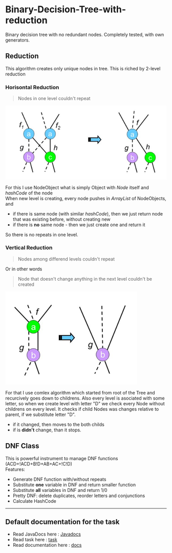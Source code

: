 # Binary-Decision-Tree-with-reduction

Binary decision tree with no redundant nodes. Completely tested, with own generators.

## Reduction

This algorithm creates only unique nodes in tree. This is riched by 2-level reduction
 
### Horisontal Reduction

> Nodes in one level couldn't repeat

![Horisontal](/Documentation/HorisontalReduction.png)

For this I use NodeObject what is simply Object with *Node* itself and *hashCode* of the node  
When new level is creating, every node pushes in *ArrayList* of NodeObjects, and  

- if there is same node (with similar *hashCode*), then we just return node that was existing before, without creating new
- if there is **no** same node - then we just create one and return it

So there is no repeats in one level.

### Vertical Reduction

> Nodes among differend levels couldn't repeat

Or in other words

> Node that doesn't change anything in the next level couldn't be created

![Vertical](/Documentation/VerticalReduction.png)

For that I use comlex algorithm which started from root of the Tree and recurcively goes down to childrens. Also every level is asociated with some letter, so when we create level with letter "D" we check every Node without childrens on every level. It checks if child Nodes was changes relative to parent, if we substitute letter "D".

- if it changed, then moves to the both childs
- if is **didn't** change, than it stops.

## DNF Class

This is powerful instrument to manage DNF functions (ACD+!ACD+B!D+AB+AC+!C!D)  
Features:  

- Generate DNF function with/without repeats
- Substitute **one** variable in DNF and return smaller function  
- Substitute **all** variables in DNF and return 1/0  
- Pretty DNF: delete duplicates, reorder letters and conjunctions  
- Calculate HashCode  

---
## Default documentation for the task
- Read JavaDocs here : [Javadocs](/Documentation/Javadocs/index.html)
- Read task here : [task](/Documentation/Task.pdf)
- Read documentation here : [docs](/Documentation/Documentation.pdf)
